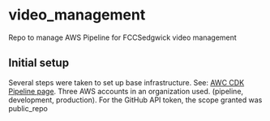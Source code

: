 # video_management

Repo to manage AWS Pipeline for FCCSedgwick video management

## Initial setup

Several steps were taken to set up base infrastructure. See: [AWC CDK Pipeline page](https://docs.aws.amazon.com/cdk/v2/guide/cdk_pipeline.html).
Three AWS accounts in an organization used. (pipeline, development, production). For the GitHub API token, the scope granted was public_repo
